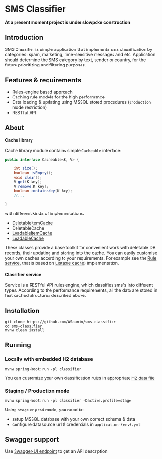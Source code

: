 # SMS Classifier

**At a present moment project is under slowpoke construction**

## Introduction

SMS Classifier is simple application that implements sms classification by categories: spam, marketing, time-sensitive messages and etc.
Application should determine the SMS category by text, sender or country, for the future prioritizing and filtering purposes.

## Features & requirements

- Rules-engine based approach
- Caching rule models for the high performance
- Data loading & updating using MSSQL stored procedures (`production` mode restriction)
- RESTful API

## About

#### Cache library
Cache library module contains simple `Cacheable` interface:

```java
public interface Cacheable<K, V> {

    int size();
    boolean isEmpty();
    void clear();
    V get(K key);
    V remove(K key);
    boolean containsKey(K key);
    //...

}
```
with different kinds of implementations:
- [DeletableItemCache](cache/src/main/java/com/asaunin/cache/DeletableItemCache.java)
- [DeletableCache](cache/src/main/java/com/asaunin/cache/DeletableCache.java)
- [LoadableItemCache](cache/src/main/java/com/asaunin/cache/LoadableItemCache.java)
- [LoadableCache](cache/src/main/java/com/asaunin/cache/LoadableCache.java)

These classes provide a base toolkit for convenient work with deletable DB records, their updating and storing into the cache.
You can easily customise your own caches according to your requirements. For example see the [Rule service](classifier/src/main/java/com/asaunin/classifier/service/RuleService.java), that is based on [Listable cache](classifier/src/main/java/com/asaunin/classifier/cache/ListableCache.java)) implementation.

#### Classifier service

Service is a RESTful API rules engine, which classifies sms's into different types. 
According to the performance requirements, all the data are stored in fast cached structures described above.

## Installation

```
git clone https://github.com/ASaunin/sms-classifier
cd sms-classifier
mvnw clean install
```

## Running

### Locally with embedded H2 database

```
mvnw spring-boot:run -pl classifier
```
You can customize your own classification rules in appropriate [H2 data file](classifier/src/main/resources/db/h2/data.sql)

### Staging / Production mode

```
mvnw spring-boot:run -pl classifier -Dactive.profile=stage
```
Using `stage` or `prod` mode, you need to:
- setup MSSQL database with your own correct schema & data
- configure datasource url & credentials in `application-{env}.yml`

## Swagger support

Use [Swagger-UI endpoint](http://localhost:8080/swagger-ui.html) to get an API description

